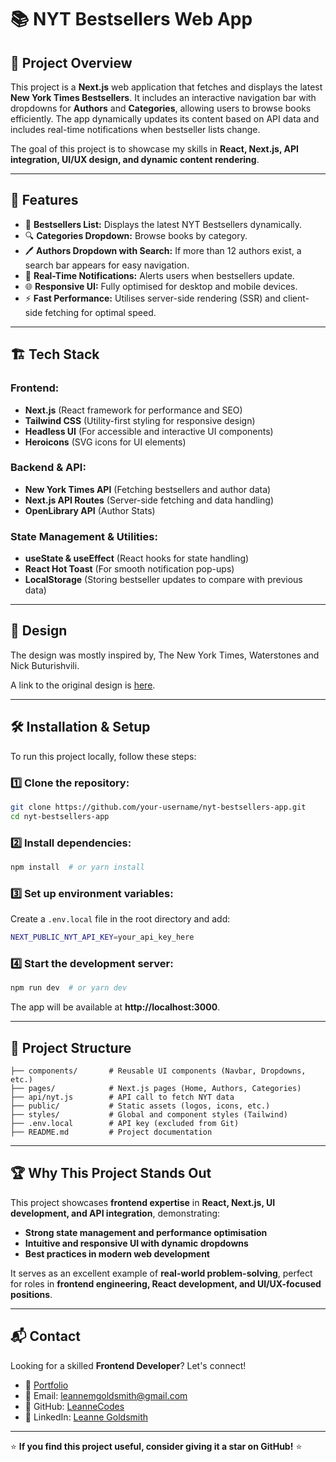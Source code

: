 # 📚 NYT Bestsellers Web App

## 📝 Project Overview
This project is a **Next.js** web application that fetches and displays the latest **New York Times Bestsellers**. It includes an interactive navigation bar with dropdowns for **Authors** and **Categories**, allowing users to browse books efficiently. The app dynamically updates its content based on API data and includes real-time notifications when bestseller lists change.

The goal of this project is to showcase my skills in **React, Next.js, API integration, UI/UX design, and dynamic content rendering**.

---

## 🚀 Features
- 📖 **Bestsellers List:** Displays the latest NYT Bestsellers dynamically.
- 🔍 **Categories Dropdown:** Browse books by category.
- 🖊️ **Authors Dropdown with Search:** If more than 12 authors exist, a search bar appears for easy navigation.
- 🔔 **Real-Time Notifications:** Alerts users when bestsellers update.
- 🌐 **Responsive UI:** Fully optimised for desktop and mobile devices.
- ⚡ **Fast Performance:** Utilises server-side rendering (SSR) and client-side fetching for optimal speed.

---

## 🏗️ Tech Stack
### **Frontend:**
- **Next.js** (React framework for performance and SEO)
- **Tailwind CSS** (Utility-first styling for responsive design)
- **Headless UI** (For accessible and interactive UI components)
- **Heroicons** (SVG icons for UI elements)

### **Backend & API:**
- **New York Times API** (Fetching bestsellers and author data)
- **Next.js API Routes** (Server-side fetching and data handling)
- **OpenLibrary API** (Author Stats)

### **State Management & Utilities:**
- **useState & useEffect** (React hooks for state handling)
- **React Hot Toast** (For smooth notification pop-ups)
- **LocalStorage** (Storing bestseller updates to compare with previous data)

---
## 🎨 Design

The design was mostly inspired by, The New York Times, Waterstones and Nick Buturishvili.

A link to the original design is [here](https://dribbble.com/shots/20816339-Book-Web-Store).

---

## 🛠️ Installation & Setup
To run this project locally, follow these steps:

### 1️⃣ Clone the repository:
```sh
git clone https://github.com/your-username/nyt-bestsellers-app.git
cd nyt-bestsellers-app
```

### 2️⃣ Install dependencies:
```sh
npm install  # or yarn install
```

### 3️⃣ Set up environment variables:
Create a `.env.local` file in the root directory and add:
```sh
NEXT_PUBLIC_NYT_API_KEY=your_api_key_here
```

### 4️⃣ Start the development server:
```sh
npm run dev  # or yarn dev
```

The app will be available at **http://localhost:3000**.

---

## 📂 Project Structure
```plaintext
├── components/       # Reusable UI components (Navbar, Dropdowns, etc.)
├── pages/            # Next.js pages (Home, Authors, Categories)
├── api/nyt.js        # API call to fetch NYT data
├── public/           # Static assets (logos, icons, etc.)
├── styles/           # Global and component styles (Tailwind)
├── .env.local        # API key (excluded from Git)
├── README.md         # Project documentation
```

---

## 🏆 Why This Project Stands Out
This project showcases **frontend expertise** in **React, Next.js, UI development, and API integration**, demonstrating:
- **Strong state management and performance optimisation**
- **Intuitive and responsive UI with dynamic dropdowns**
- **Best practices in modern web development**

It serves as an excellent example of **real-world problem-solving**, perfect for roles in **frontend engineering, React development, and UI/UX-focused positions**.

---

## 📬 Contact
Looking for a skilled **Frontend Developer**? Let's connect!
- 💼 [Portfolio](https://frontend-portfolio-five-dun.vercel.app/)
- 📧 Email: leannemgoldsmith@gmail.com
- 🐙 GitHub: [LeanneCodes](https://github.com/LeanneCodes)
- 💬 LinkedIn: [Leanne Goldsmith](https://www.linkedin.com/in/leanne-m-goldsmith/)

---

⭐ **If you find this project useful, consider giving it a star on GitHub!** ⭐

